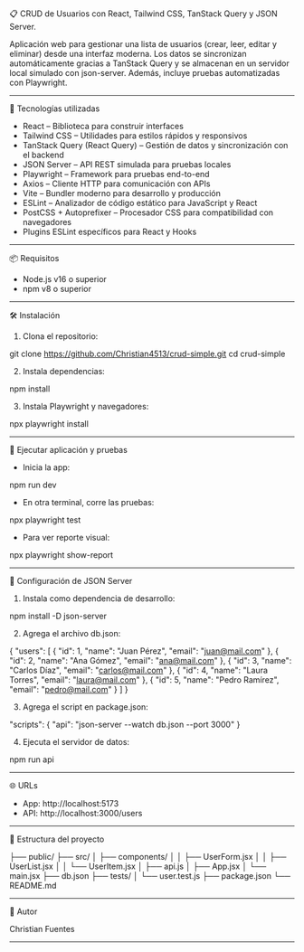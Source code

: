 📋 CRUD de Usuarios con React, Tailwind CSS, TanStack Query y JSON Server.

Aplicación web para gestionar una lista de usuarios (crear, leer, editar y eliminar) desde una interfaz moderna. Los datos se sincronizan automáticamente gracias a TanStack Query y se almacenan en un servidor local simulado con json-server. Además, incluye pruebas automatizadas con Playwright.

---

🚀 Tecnologías utilizadas

- React – Biblioteca para construir interfaces
- Tailwind CSS – Utilidades para estilos rápidos y responsivos
- TanStack Query (React Query) – Gestión de datos y sincronización con el backend
- JSON Server – API REST simulada para pruebas locales
- Playwright – Framework para pruebas end-to-end
- Axios – Cliente HTTP para comunicación con APIs
- Vite – Bundler moderno para desarrollo y producción
- ESLint – Analizador de código estático para JavaScript y React
- PostCSS + Autoprefixer – Procesador CSS para compatibilidad con navegadores
- Plugins ESLint específicos para React y Hooks

---

📦 Requisitos

- Node.js v16 o superior
- npm v8 o superior

---

🛠️ Instalación

1. Clona el repositorio:

git clone https://github.com/Christian4513/crud-simple.git
cd crud-simple

2. Instala dependencias:

npm install

3. Instala Playwright y navegadores:

npx playwright install

---

🧪 Ejecutar aplicación y pruebas

- Inicia la app:

npm run dev

- En otra terminal, corre las pruebas:

npx playwright test

- Para ver reporte visual:

npx playwright show-report

---

📡 Configuración de JSON Server

1. Instala como dependencia de desarrollo:

npm install -D json-server

2. Agrega el archivo db.json:

{
  "users": [
    { "id": 1, "name": "Juan Pérez", "email": "juan@mail.com" },
    { "id": 2, "name": "Ana Gómez", "email": "ana@mail.com" },
    { "id": 3, "name": "Carlos Díaz", "email": "carlos@mail.com" },
    { "id": 4, "name": "Laura Torres", "email": "laura@mail.com" },
    { "id": 5, "name": "Pedro Ramírez", "email": "pedro@mail.com" }
  ]
}

3. Agrega el script en package.json:

"scripts": {
  "api": "json-server --watch db.json --port 3000"
}

4. Ejecuta el servidor de datos:

npm run api

---

🌐 URLs

- App: http://localhost:5173
- API: http://localhost:3000/users

---

🧩 Estructura del proyecto

├── public/
├── src/
│   ├── components/
│   │   ├── UserForm.jsx
│   │   ├── UserList.jsx
│   │   └── UserItem.jsx
│   ├── api.js
│   ├── App.jsx
│   └── main.jsx
├── db.json
├── tests/
│   └── user.test.js
├── package.json
└── README.md

---

🤝 Autor

Christian Fuentes  

---





